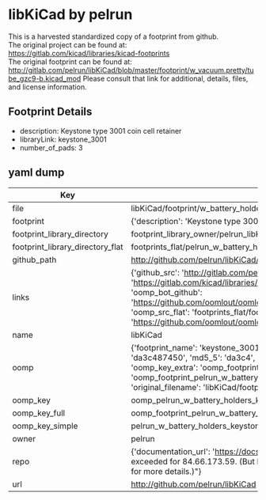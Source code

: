 # libKiCad by pelrun  
This is a harvested standardized copy of a footprint from github.  
The original project can be found at:  
https://gitlab.com/kicad/libraries/kicad-footprints  
The original footprint can be found at:
http://gitlab.com/pelrun/libKiCad/blob/master/footprint/w_vacuum.pretty/tube_gzc9-b.kicad_mod
Please consult that link for additional, details, files, and license information.  
## Footprint Details
* description: Keystone type 3001 coin cell retainer  
* libraryLink: keystone_3001  
* number_of_pads: 3  
## yaml dump  
| Key | Value |  
| --- | --- |  
| file | libKiCad/footprint/w_battery_holders.pretty/keystone_3001.kicad_mod |  
| footprint | {'description': 'Keystone type 3001 coin cell retainer', 'libraryLink': 'keystone_3001', 'number_of_pads': 3} |  
| footprint_library_directory | footprint_library_owner/pelrun_libKiCad |  
| footprint_library_directory_flat | footprints_flat/pelrun_w_battery_holders_keystone_3001/working |  
| github_path | http://github.com/pelrun/libKiCad/blob/master/footprint/w_battery_holders.pretty/keystone_3001.kicad_mod |  
| links | {'github_src': 'http://gitlab.com/pelrun/libKiCad/blob/master/footprint/w_vacuum.pretty/tube_gzc9-b.kicad_mod', 'github_src_repo': 'https://gitlab.com/kicad/libraries/kicad-footprints', 'oomp_bot': 'footprints/pelrun_w_battery_holders_keystone_3001/working', 'oomp_bot_github': 'https://github.com/oomlout/oomlout_oomp_footprint_bot/tree/main/footprints/pelrun_w_battery_holders_keystone_3001/working', 'oomp_src_flat': 'footprints_flat/footprints_flat/pelrun_w_battery_holders_keystone_3001/working', 'oomp_src_flat_github': 'https://github.com/oomlout/oomlout_oomp_footprint_src/tree/main/footprints_flat/pelrun_w_battery_holders_keystone_3001/working'} |  
| name | libKiCad |  
| oomp | {'footprint_name': 'keystone_3001', 'library_name': 'w_battery_holders', 'md5': 'da3c4874504724213d34b3e9756780d2', 'md5_10': 'da3c487450', 'md5_5': 'da3c4', 'md5_6': 'da3c48', 'oomp_key': 'oomp_pelrun_w_battery_holders_keystone_3001', 'oomp_key_extra': 'oomp_footprint_pelrun_w_battery_holders_keystone_3001', 'oomp_key_full': 'oomp_footprint_pelrun_w_battery_holders_keystone_3001_da3c48', 'oomp_key_simple': 'pelrun_w_battery_holders_keystone_3001', 'original_filename': 'libKiCad/footprint/w_battery_holders.pretty/keystone_3001.kicad_mod', 'owner_name': 'pelrun'} |  
| oomp_key | oomp_pelrun_w_battery_holders_keystone_3001 |  
| oomp_key_full | oomp_footprint_pelrun_w_battery_holders_keystone_3001 |  
| oomp_key_simple | pelrun_w_battery_holders_keystone_3001 |  
| owner | pelrun |  
| repo | {'documentation_url': 'https://docs.github.com/rest/overview/resources-in-the-rest-api#rate-limiting', 'message': "API rate limit exceeded for 84.66.173.59. (But here's the good news: Authenticated requests get a higher rate limit. Check out the documentation for more details.)"} |  
| url | http://github.com/pelrun/libKiCad |  

